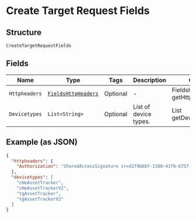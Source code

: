 
# Create Target Request Fields

## Structure

`CreateTargetRequestFields`

## Fields

| Name | Type | Tags | Description | Getter | Setter |
|  --- | --- | --- | --- | --- | --- |
| `Httpheaders` | [`FieldsHttpHeaders`](../../doc/models/fields-http-headers.md) | Optional | - | FieldsHttpHeaders getHttpheaders() | setHttpheaders(FieldsHttpHeaders httpheaders) |
| `Devicetypes` | `List<String>` | Optional | List of device types. | List<String> getDevicetypes() | setDevicetypes(List<String> devicetypes) |

## Example (as JSON)

```json
{
  "httpheaders": {
    "Authorization": "SharedAccessSignature sr=d1f9b6bf-1380-41f6-b757-d9805e48392b&sig=EF5tnXClw3MWkb84OkIOUhMH%2FaS1DRD2nXT69QR8RD8%3D&skn=TSCCtoken&se=1648827260410"
  },
  "devicetypes": [
    "cHeAssetTracker",
    "cHeAssetTrackerV2",
    "tgAssetTracker",
    "tgAssetTrackerV2"
  ]
}
```

